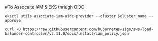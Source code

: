 #To Assocaite IAM & EKS thriugh OIDC
```
eksctl utils associate-iam-oidc-provider --cluster $cluster_name --approve
```
```
curl -O https://raw.githubusercontent.com/kubernetes-sigs/aws-load-balancer-controller/v2.11.0/docs/install/iam_policy.json
```
